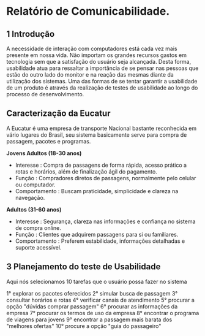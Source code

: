 # Relatório de Comunicabilidade.


## 1 Introdução 

A necessidade de interação com computadores está cada vez mais presente em nossa vida. Não importam os grandes recursos gastos em tecnologia sem que a satisfação do usuário seja alcançada. Desta forma, usabilidade atua para ressaltar a importância de se pensar nas pessoas que estão do outro lado do monitor e na reação das mesmas diante da utilização dos sistemas. Uma das formas de se tentar garantir a usabilidade de um produto é através da realização de testes de usabilidade ao longo do processo de desenvolvimento.

## Caracterização da Eucatur

A Eucatur é uma empresa de transporte Nacional bastante reconhecida em vário lugares do Brasil, seu sistema basicamente serve para compra de passagem, pacotes e programas.

**Jovens Adultos (18-30 anos)**
- Interesse : Compra de passagens de forma rápida, acesso prático a rotas e horários, além de finalização ágil do pagamento.
- Função : Compradores diretos de passagens, normalmente pelo celular ou computador.
- Comportamento : Buscam praticidade, simplicidade e clareza na navegação.

**Adultos (31-60 anos)**
- Interesse : Segurança, clareza nas informações e confiança no sistema de compra online.
- Função : Clientes que adquirem passagens para si ou familiares.
- Comportamento : Preferem estabilidade, informações detalhadas e suporte acessível.

## 3 Planejamento do teste de Usabilidade

Aqui nós selecionamos 10 tarefas que o usuário possa fazer no sistema 

1° explorar os pacotes oferecidos 
2° simular busca de passagem
3° consultar horários e rotas
4° verificar canais de atendimento
5° procurar a opção "dúvidas comprar passagem"
6° procurar as informações da empresa
7° procurar os termos de uso da empresa 
8° encontrar o programa de viagens para jovens 
9° encontrar a passagem mais barata dos "melhores ofertas"
10° procure a opção "guia do passageiro"
